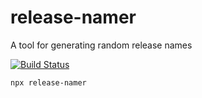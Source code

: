 # release-namer
A tool for generating random release names

[![Build Status](https://travis-ci.com/tadger/release-namer.svg?branch=master)](https://travis-ci.com/tadger/release-namer)

```
npx release-namer
```

